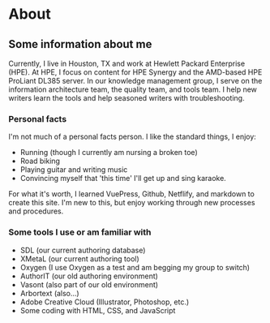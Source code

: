 # About

## Some information about me

Currently, I live in Houston, TX and work at Hewlett Packard Enterprise (HPE). At HPE, I focus on content for HPE Synergy and the AMD-based HPE ProLiant DL385 server. In our knowledge management group, I serve on the information architecture team, the quality team, and tools team. I help new writers learn the tools and help seasoned writers with troubleshooting. 

### Personal facts

I'm not much of a personal facts person. I like the standard things, I enjoy:
* Running (though I currently am nursing a broken toe)
* Road biking
* Playing guitar and writing music
* Convincing myself that 'this time' I'll get up and sing karaoke.


For what it's worth, I learned VuePress, Github, Netflify, and markdown to create this site. I'm new to this, but enjoy working through new processes and procedures.

### Some tools I use or am familiar with
* SDL (our current authoring database)
* XMetaL (our current authoring tool)
* Oxygen (I use Oxygen as a test and am begging my group to switch)
* AuthorIT (our old authoring environment)
* Vasont (also part of our old environment)
* Arbortext (also...)
* Adobe Creative Cloud (Illustrator, Photoshop, etc.)
* Some coding with HTML, CSS, and JavaScript
